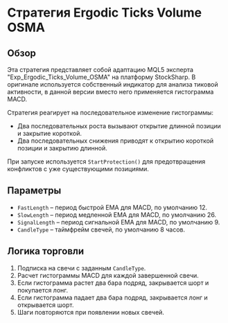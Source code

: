 # Стратегия Ergodic Ticks Volume OSMA

## Обзор
Эта стратегия представляет собой адаптацию MQL5 эксперта "Exp_Ergodic_Ticks_Volume_OSMA" на платформу StockSharp. В оригинале используется собственный индикатор для анализа тиковой активности, в данной версии вместо него применяется гистограмма MACD.

Стратегия реагирует на последовательное изменение гистограммы:
- Два последовательных роста вызывают открытие длинной позиции и закрытие короткой.
- Два последовательных снижения приводят к открытию короткой позиции и закрытию длинной.

При запуске используется `StartProtection()` для предотвращения конфликтов с уже существующими позициями.

## Параметры
- `FastLength` – период быстрой EMA для MACD, по умолчанию 12.
- `SlowLength` – период медленной EMA для MACD, по умолчанию 26.
- `SignalLength` – период сигнальной EMA для MACD, по умолчанию 9.
- `CandleType` – таймфрейм свечей, по умолчанию 8 часов.

## Логика торговли
1. Подписка на свечи с заданным `CandleType`.
2. Расчет гистограммы MACD для каждой завершенной свечи.
3. Если гистограмма растет два бара подряд, закрывается шорт и покупается лонг.
4. Если гистограмма падает два бара подряд, закрывается лонг и открывается шорт.
5. Шаги повторяются при появлении новых свечей.
